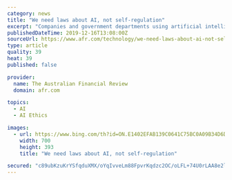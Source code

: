 ```yaml
---
category: news
title: "We need laws about AI, not self-regulation"
excerpt: "Companies and government departments using artificial intelligence technology must be accountable through laws – not merely industry codes of ethics – to allow customers to understand and potentially challenge decisions made using AI, the Australian Human Rights Commission says. In a clarion call for the regulatory approach on AI to be ..."
publishedDateTime: 2019-12-16T13:08:00Z
sourceUrl: https://www.afr.com/technology/we-need-laws-about-ai-not-self-regulation-20191216-p53k8r
type: article
quality: 39
heat: 39
published: false

provider:
  name: The Australian Financial Review
  domain: afr.com

topics:
  - AI
  - AI Ethics

images:
  - url: https://www.bing.com/th?id=ON.E1402EFAB139C0641C75BC0A09B34D6D
    width: 700
    height: 393
    title: "We need laws about AI, not self-regulation"

secured: "c89ubKzuKrYSfqduXMX/oYqIvveLm88FpvrKqdzc2OC/oLFL+74U0rLAA8e2lb8m4/JEfxKZblqVDDYJ7VL6kFzWk1v2mjV9xdlYqodzH7OKUvDjRb1DasQDOVqo0eY0ZhyofMMjuq7wx3/MLJ5r9NzCXgs3tiWZKrsW8YdtQKE+VvV3er8l5wUFFeYdesPurXd1NDg+VO0J7yyneXBr4uz3UPfspi1iTcjOhV6zHvq86fs7oNY024ybS54wZK8Jtl762oF/Rsf/HD5XB7uGRQ==;77akQk0IvHWt/rAX7V2yjw=="
---
```


